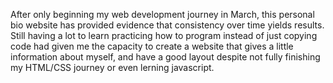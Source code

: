 After only beginning my web development journey in March, this personal bio website has provided evidence that consistency over time yields results. Still having a lot to 
learn practicing how to program instead of just copying code had given me the capacity to create a website that gives a little 
information about myself, and have a good layout despite not fully finishing my HTML/CSS journey or even lerning javascript.
